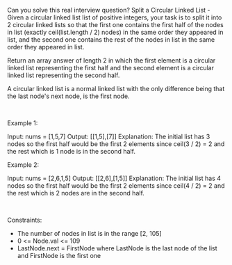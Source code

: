 Can you solve this real interview question? Split a Circular Linked List - Given a circular linked list list of positive integers, your task is to split it into 2 circular linked lists so that the first one contains the first half of the nodes in list (exactly ceil(list.length / 2) nodes) in the same order they appeared in list, and the second one contains the rest of the nodes in list in the same order they appeared in list.

Return an array answer of length 2 in which the first element is a circular linked list representing the first half and the second element is a circular linked list representing the second half.

A circular linked list is a normal linked list with the only difference being that the last node's next node, is the first node.

 

Example 1:


Input: nums = [1,5,7]
Output: [[1,5],[7]]
Explanation: The initial list has 3 nodes so the first half would be the first 2 elements since ceil(3 / 2) = 2 and the rest which is 1 node is in the second half.


Example 2:


Input: nums = [2,6,1,5]
Output: [[2,6],[1,5]]
Explanation: The initial list has 4 nodes so the first half would be the first 2 elements since ceil(4 / 2) = 2 and the rest which is 2 nodes are in the second half.


 

Constraints:

 * The number of nodes in list is in the range [2, 105]
 * 0 <= Node.val <= 109
 * LastNode.next = FirstNode where LastNode is the last node of the list and FirstNode is the first one